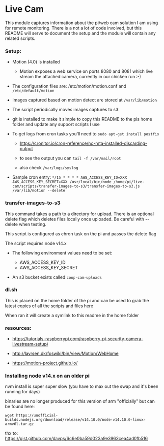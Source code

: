 Live Cam
==========

This module captures information about the pi/web cam solution I am using for remote monitoring. There is a not a lot
of code involved, but this README will serve to document the setup and the module will contain any related scripts.

### Setup: ###

* Motion (4.0) is installed
    * Motion exposes a web service on ports 8080 and 8081 which live stream the attached camera, currently in our
      chicken run :-)

* The configuration files are: /etc/motion/motion.conf and `/etc/default/motion`

* Images captured based on motion detect are stored at `/var/lib/motion`

* The script periodically moves images captures to s3

* git is installed to make it simple to copy this README to the pis home folder and update any support scripts I use

* To get logs from cron tasks you'll need to `sudo apt-get install postfix`

    * https://cronitor.io/cron-reference/no-mta-installed-discarding-output
    
    * to see the output you can `tail -f /var/mail/root`
    * also check `/var/logs/syslog`

* Sample cron entry: `*/15 * * * * AWS_ACCESS_KEY_ID=XXX AWS_ACCESS_KEY_SECRET=XXX /usr/local/bin/node /home/pi/live-cam/scripts/transfer-images-to-s3/transfer-images-to-s3.js /var/lib/motion --delete`

### transfer-images-to-s3

This command takes a path to a directory for upload. There is an optional delete flag which deletes files locally once
uploaded. Be careful with --delete when testing.

This script is configured as chron task on the pi and passes the delete flag

The script requires node v14.x

* The following environment values need to be set:
    * AWS_ACCESS_KEY_ID
    * AWS_ACCESS_KEY_SECRET

* An s3 bucket exists called `coop-cam-uploads`

### dl.sh

This is placed on the home folder of the pi and can be used to grab the latest copies of all the scripts and files here

When ran it will create a symlink to this readme in the home folder

### resources: ###

* https://tutorials-raspberrypi.com/raspberry-pi-security-camera-livestream-setup/

* http://lavrsen.dk/foswiki/bin/view/Motion/WebHome

* https://motion-project.github.io/


### Installing node v14.x on an older pi

nvm install is super super slow (you have to max out the swap and it's been running for days)

binaries are no longer produced for this version of arm "officially"  but can be found here:

`wget https://unofficial-builds.nodejs.org/download/release/v14.10.0/node-v14.10.0-linux-armv6l.tar.gz`

thx to: https://gist.github.com/davps/6c6e0ba59d023a9e3963cea4ad0fb516

